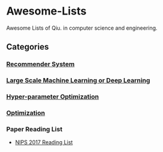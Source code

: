 # Awesome-Lists
Awesome Lists of Qiu. in computer science and engineering.

## Categories

### [**Recommender System**](./RecommenderSystem.md)

### [**Large Scale Machine Learning or Deep Learning**](./LargeScaleMachineLearning.md)

### [**Hyper-parameter Optimization**](./Hyper-parameterOptimization.md)

### [**Optimization**](./Optimization.md)

### Paper Reading List

* [NIPS 2017 Reading List](./NIPS-2017-Reading-List.md)

